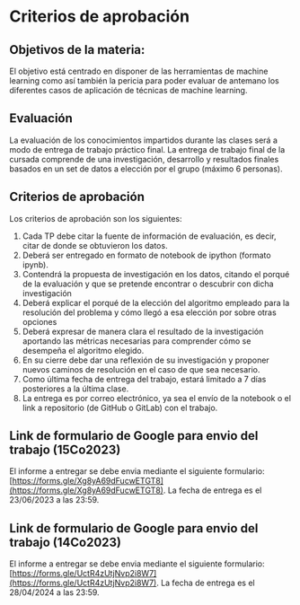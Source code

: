 # Criterios de aprobación

## Objetivos de la materia:

El objetivo está centrado en disponer de las herramientas de machine learning como así también la pericia para poder evaluar de antemano los diferentes casos de aplicación de técnicas de machine learning. 

## Evaluación

La evaluación de los conocimientos impartidos durante las clases será a modo de entrega de trabajo práctico final. La entrega de trabajo final de la cursada comprende de una investigación, desarrollo y resultados finales basados en un set de datos a elección por el grupo (máximo 6 personas). 

## Criterios de aprobación

Los criterios de aprobación son los siguientes:

1. Cada TP debe citar la fuente de información de evaluación, es decir, citar de donde se obtuvieron los datos.
2. Deberá ser entregado en formato de notebook de ipython (formato ipynb).
3. Contendrá la propuesta de investigación en los datos, citando el porqué de la evaluación y que se pretende encontrar o descubrir con dicha investigación
4. Deberá explicar el porqué de la elección del algoritmo empleado para la resolución del problema y cómo llegó a esa elección por sobre otras opciones
5. Deberá expresar de manera clara el resultado de la investigación aportando las métricas necesarias para comprender cómo se desempeña el algoritmo elegido.
6. En su cierre debe dar una reflexión de su investigación y proponer nuevos caminos de resolución en el caso de que sea necesario.
7. Como última fecha de entrega del trabajo, estará limitado a 7 días posteriores a la última clase.
8. La entrega es por correo electrónico, ya sea el envío de la notebook o el link a repositorio (de GitHub o GitLab) con el trabajo. 

## Link de formulario de Google para envio del trabajo (15Co2023)

El informe a entregar se debe envia mediante el siguiente formulario: [https://forms.gle/Xg8yA69dFucwETGT8](https://forms.gle/Xg8yA69dFucwETGT8). La fecha de entrega es el 23/06/2023 a las 23:59.

## Link de formulario de Google para envio del trabajo (14Co2023)

El informe a entregar se debe envia mediante el siguiente formulario: [https://forms.gle/UctR4zUtjNvp2i8W7](https://forms.gle/UctR4zUtjNvp2i8W7). La fecha de entrega es el 28/04/2024 a las 23:59.
